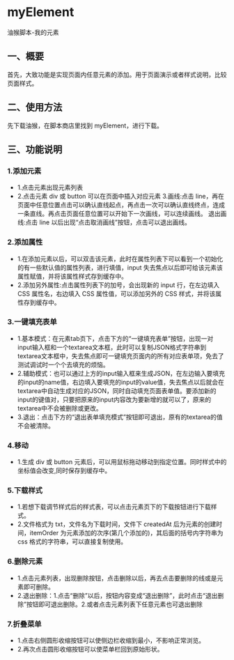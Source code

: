 <!--
 * @文件描述:
 * @公司: thundersdata
 * @作者: 阮旭松
 * @Date: 2019-08-17 17:58:52
 * @LastEditors: 阮旭松
 * @LastEditTime: 2019-09-02 02:07:55
 -->

# myElement

油猴脚本-我的元素

## 一、概要

首先，大致功能是实现页面内任意元素的添加。用于页面演示或者样式说明，比较页面样式。

## 二、使用方法

先下载油猴，在脚本商店里找到 myElement，进行下载。

## 三、功能说明

### 1.添加元素

- 1.点击元素出现元素列表
- 2.点击元素 div 或 button 可以在页面中插入对应元素 3.画线:点击 line，再在页面中任意位置点击可以确认直线起点，再点击一次可以确认直线终点，连成一条直线。再点击页面任意位置可以开始下一次画线，可以连续画线。
  退出画线:点击 line 以后出现“点击取消画线”按钮，点击可以退出画线。

### 2.添加属性

- 1.在添加元素以后，可以双击该元素，此时在属性列表下可以看到一个初始化的有一些默认值的属性列表，进行填值，input 失去焦点以后即可给该元素该属性赋值，并将该属性样式存到缓存中。
- 2.添加另外属性:点击属性列表下的加号，会出现新的 input 行，在左边填入 CSS 属性名，右边填入 CSS 属性值，可以添加另外的 CSS 样式，并将该属性存到缓存中。

### 3.一键填充表单

- 1.基本模式：在元素tab页下，点击下方的“一键填充表单”按钮，出现一对input输入框和一个textarea文本框，此时可以复制JSON格式字符串到textarea文本框中，失去焦点即可一键填充页面内的所有对应表单项，免去了测试调试时一个个去填充的烦恼。
- 2.辅助模式：也可以通过上方的input输入框来生成JSON，在左边输入要填充的input的name值，右边填入要填充的input的value值，失去焦点以后就会在textarea中自动生成对应的JSON，同时自动填充页面表单值。要添加新的input的键值对，只要把原来的input内容改为要新增的就可以了，原来的textarea中不会被删除或更改。
- 3.退出：点击下方的“退出表单填充模式”按钮即可退出，原有的textarea的值不会被清除。

### 4.移动

- 1.生成 div 或 button 元素后，可以用鼠标拖动移动到指定位置。同时样式中的坐标值会改变,同时保存到缓存中。

### 5.下载样式

- 1.若想下载调节样式后的样式表，可以点击元素页下的下载按钮进行下载样式。
- 2.文件格式为 txt，文件名为下载时间，文件下 createdAt 后为元素的创建时间，itemOrder 为元素添加的次序(第几个添加的)，其后面的括号内字符串为 css 格式的字符串，可以直接复制使用。

### 6.删除元素

- 1.点击元素列表，出现删除按钮，点击删除以后，再去点击要删除的线或是元素即可删除。
- 2.退出删除：1.点击“删除”以后，按钮内容变成“退出删除”，此时点击“退出删除”按钮即可退出删除。2.或者点击元素列表下任意元素也可退出删除

### 7.折叠菜单

- 1.点击右侧圆形收缩按钮可以使侧边栏收缩到最小，不影响正常浏览。
- 2.再次点击圆形收缩按钮可以使菜单栏回到原始形状。
